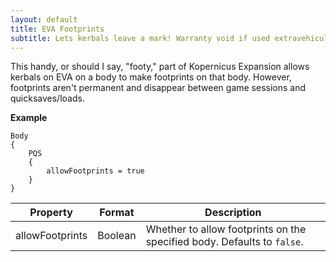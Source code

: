 ```yaml
---
layout: default
title: EVA Footprints
subtitle: Lets kerbals leave a mark! Warranty void if used extravehicular.
---
```


This handy, or should I say, "footy," part of Kopernicus Expansion allows kerbals on EVA on a body to make footprints on that body. However, footprints aren't permanent and disappear between game sessions and quicksaves/loads.

**Example**
```
Body
{
	PQS
	{
		allowFootprints = true
	}
}
```

|Property|Format|Description|
|--------|------|-----------|
|allowFootprints|Boolean|Whether to allow footprints on the specified body. Defaults to `false`.|